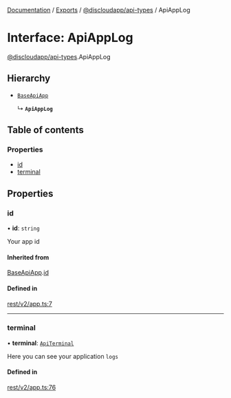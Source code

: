 [Documentation](../README.md) / [Exports](../modules.md) / [@discloudapp/api-types](../modules/discloudapp_api_types.md) / ApiAppLog

# Interface: ApiAppLog

[@discloudapp/api-types](../modules/discloudapp_api_types.md).ApiAppLog

## Hierarchy

- [`BaseApiApp`](discloudapp_api_types.BaseApiApp.md)

  ↳ **`ApiAppLog`**

## Table of contents

### Properties

- [id](discloudapp_api_types.ApiAppLog.md#id)
- [terminal](discloudapp_api_types.ApiAppLog.md#terminal)

## Properties

### id

• **id**: `string`

Your app id

#### Inherited from

[BaseApiApp](discloudapp_api_types.BaseApiApp.md).[id](discloudapp_api_types.BaseApiApp.md#id)

#### Defined in

[rest/v2/app.ts:7](https://github.com/discloud/discloud.app/blob/4f75b2e/packages/api-types/rest/v2/app.ts#L7)

___

### terminal

• **terminal**: [`ApiTerminal`](discloudapp_api_types.ApiTerminal.md)

Here you can see your application `logs`

#### Defined in

[rest/v2/app.ts:76](https://github.com/discloud/discloud.app/blob/4f75b2e/packages/api-types/rest/v2/app.ts#L76)
